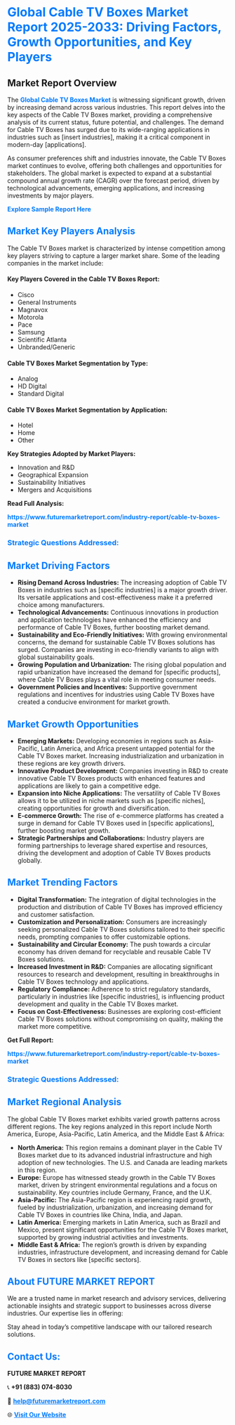 <h1 style="color: #007BFF;">Global Cable TV Boxes Market Report 2025-2033: Driving Factors, Growth Opportunities, and Key Players</h1>

<section id="overview">
<h2>Market Report Overview</h2>
<p>The <a href="https://www.futuremarketreport.com/industry-report/cable-tv-boxes-market" style="color: #007BFF; text-decoration: none;"><strong>Global Cable TV Boxes Market</strong></a> is witnessing significant growth, driven by increasing demand across various industries. This report delves into the key aspects of the Cable TV Boxes market, providing a comprehensive analysis of its current status, future potential, and challenges. The demand for Cable TV Boxes has surged due to its wide-ranging applications in industries such as [insert industries], making it a critical component in modern-day [applications].</p>
<p>As consumer preferences shift and industries innovate, the Cable TV Boxes market continues to evolve, offering both challenges and opportunities for stakeholders. The global market is expected to expand at a substantial compound annual growth rate (CAGR) over the forecast period, driven by technological advancements, emerging applications, and increasing investments by major players.</p>
</section>

<section id="overview">
<p><a href="https://www.futuremarketreport.com/request-sample/reportId=59632" style="color: #007BFF; text-decoration: none;"><strong>Explore Sample Report Here</strong></a></p>
</section>

<section id="key-players">
<h2 style="color: #007BFF;">Market Key Players Analysis</h2>
<p>The Cable TV Boxes market is characterized by intense competition among key players striving to capture a larger market share. Some of the leading companies in the market include:</p>
<h4>Key Players Covered in the Cable TV Boxes Report:</h4>
<ul><li>Cisco</li><li>General Instruments</li><li>Magnavox</li><li>Motorola</li><li>Pace</li><li>Samsung</li><li>Scientific Atlanta</li><li>Unbranded/Generic</li></ul>
<h4>Cable TV Boxes Market Segmentation by Type:</h4>
<ul><li>Analog</li><li>HD Digital</li><li>Standard Digital</li></ul>

<h4>Cable TV Boxes Market Segmentation by Application:</h4>
<ul><li>Hotel</li><li>Home</li><li>Other</li></ul>
<p><strong>Key Strategies Adopted by Market Players:</strong></p>
<ul>
<li>Innovation and R&D</li>
<li>Geographical Expansion</li>
<li>Sustainability Initiatives</li>
<li>Mergers and Acquisitions</li>
</ul>
</section>

<section>
<p><strong>Read Full Analysis: </strong></p><a href="https://www.futuremarketreport.com/industry-report/cable-tv-boxes-market" style="color: #007BFF; text-decoration: none;"><strong>https://www.futuremarketreport.com/industry-report/cable-tv-boxes-market</strong></a>
<h3 style="color: #007BFF;">Strategic Questions Addressed:</h3>
</section>

<section id="driving-factors">
<h2 style="color: #007BFF;">Market Driving Factors</h2>
<ul>
<li><strong>Rising Demand Across Industries:</strong> The increasing adoption of Cable TV Boxes in industries such as [specific industries] is a major growth driver. Its versatile applications and cost-effectiveness make it a preferred choice among manufacturers.</li>
<li><strong>Technological Advancements:</strong> Continuous innovations in production and application technologies have enhanced the efficiency and performance of Cable TV Boxes, further boosting market demand.</li>
<li><strong>Sustainability and Eco-Friendly Initiatives:</strong> With growing environmental concerns, the demand for sustainable Cable TV Boxes solutions has surged. Companies are investing in eco-friendly variants to align with global sustainability goals.</li>
<li><strong>Growing Population and Urbanization:</strong> The rising global population and rapid urbanization have increased the demand for [specific products], where Cable TV Boxes plays a vital role in meeting consumer needs.</li>
<li><strong>Government Policies and Incentives:</strong> Supportive government regulations and incentives for industries using Cable TV Boxes have created a conducive environment for market growth.</li>
</ul>
</section>

<section id="growth-opportunities">
<h2 style="color: #007BFF;">Market Growth Opportunities</h2>
<ul>
<li><strong>Emerging Markets:</strong> Developing economies in regions such as Asia-Pacific, Latin America, and Africa present untapped potential for the Cable TV Boxes market. Increasing industrialization and urbanization in these regions are key growth drivers.</li>
<li><strong>Innovative Product Development:</strong> Companies investing in R&D to create innovative Cable TV Boxes products with enhanced features and applications are likely to gain a competitive edge.</li>
<li><strong>Expansion into Niche Applications:</strong> The versatility of Cable TV Boxes allows it to be utilized in niche markets such as [specific niches], creating opportunities for growth and diversification.</li>
<li><strong>E-commerce Growth:</strong> The rise of e-commerce platforms has created a surge in demand for Cable TV Boxes used in [specific applications], further boosting market growth.</li>
<li><strong>Strategic Partnerships and Collaborations:</strong> Industry players are forming partnerships to leverage shared expertise and resources, driving the development and adoption of Cable TV Boxes products globally.</li>
</ul>
</section>

<section id="trending-factors">
<h2 style="color: #007BFF;">Market Trending Factors</h2>
<ul>
<li><strong>Digital Transformation:</strong> The integration of digital technologies in the production and distribution of Cable TV Boxes has improved efficiency and customer satisfaction.</li>
<li><strong>Customization and Personalization:</strong> Consumers are increasingly seeking personalized Cable TV Boxes solutions tailored to their specific needs, prompting companies to offer customizable options.</li>
<li><strong>Sustainability and Circular Economy:</strong> The push towards a circular economy has driven demand for recyclable and reusable Cable TV Boxes solutions.</li>
<li><strong>Increased Investment in R&D:</strong> Companies are allocating significant resources to research and development, resulting in breakthroughs in Cable TV Boxes technology and applications.</li>
<li><strong>Regulatory Compliance:</strong> Adherence to strict regulatory standards, particularly in industries like [specific industries], is influencing product development and quality in the Cable TV Boxes market.</li>
<li><strong>Focus on Cost-Effectiveness:</strong> Businesses are exploring cost-efficient Cable TV Boxes solutions without compromising on quality, making the market more competitive.</li>
</ul>
</section>

<section>
<p><strong>Get Full Report: </strong></p><a href="https://www.futuremarketreport.com/industry-report/cable-tv-boxes-market" style="color: #007BFF; text-decoration: none;"><strong>https://www.futuremarketreport.com/industry-report/cable-tv-boxes-market</strong></a>
<h3 style="color: #007BFF;">Strategic Questions Addressed:</h3>
</section>


<section id="regional-analysis">
<h2 style="color: #007BFF;">Market Regional Analysis</h2>
<p>The global Cable TV Boxes market exhibits varied growth patterns across different regions. The key regions analyzed in this report include North America, Europe, Asia-Pacific, Latin America, and the Middle East & Africa:</p>
<ul>
<li><strong>North America:</strong> This region remains a dominant player in the Cable TV Boxes market due to its advanced industrial infrastructure and high adoption of new technologies. The U.S. and Canada are leading markets in this region.</li>
<li><strong>Europe:</strong> Europe has witnessed steady growth in the Cable TV Boxes market, driven by stringent environmental regulations and a focus on sustainability. Key countries include Germany, France, and the U.K.</li>
<li><strong>Asia-Pacific:</strong> The Asia-Pacific region is experiencing rapid growth, fueled by industrialization, urbanization, and increasing demand for Cable TV Boxes in countries like China, India, and Japan.</li>
<li><strong>Latin America:</strong> Emerging markets in Latin America, such as Brazil and Mexico, present significant opportunities for the Cable TV Boxes market, supported by growing industrial activities and investments.</li>
<li><strong>Middle East & Africa:</strong> The region’s growth is driven by expanding industries, infrastructure development, and increasing demand for Cable TV Boxes in sectors like [specific sectors].</li>
</ul>
</section>

<footer>
<h2 style="color: #007BFF;">About FUTURE MARKET REPORT</h2>
<p>We are a trusted name in market research and advisory services, delivering actionable insights and strategic support to businesses across diverse industries. Our expertise lies in offering:</p>

<p>Stay ahead in today’s competitive landscape with our tailored research solutions.</p>

<h2 style="color: #007BFF;">Contact Us:</h2>
<p><strong>FUTURE MARKET REPORT</strong></p>
<p>📞 <strong>+91 (883) 074-8030</strong></p>
<p>📧 <strong><a href="mailto:help@futuremarketreport.com" style="color: #007BFF;">help@futuremarketreport.com</a></strong></p>
<p>🌐 <strong><a href="https://www.futuremarketreport.com/" style="color: #007BFF;">Visit Our Website</a></strong></p>
</footer>